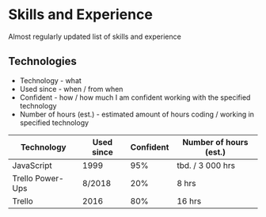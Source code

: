 # Skills and Experience
Almost regularly updated list of skills and experience

## Technologies

- Technology - what
- Used since - when / from when
- Confident - how / how much I am confident working with the specified technology
- Number of hours (est.) - estimated amount of hours coding / working in specified technology



| Technology         | Used since  | Confident  | Number of hours (est.)   |
| ------------------ | ----------- | ---------- | ------------------------ |
| JavaScript         | 1999        | 95%        | tbd. / 3 000 hrs         |
| Trello Power-Ups   | 8/2018      | 20%        | 8 hrs                    |
| Trello             | 2016        | 80%        | 16 hrs                   |
